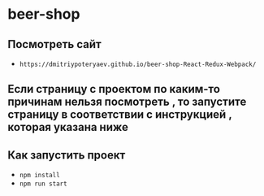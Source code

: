 # beer-shop

## Посмотреть сайт 
- `https://dmitriypoteryaev.github.io/beer-shop-React-Redux-Webpack/`


## Если страницу с проектом по каким-то причинам нельзя посмотреть , то запустите страницу в соответствии с инструкцией , которая указана ниже

## Как запустить проект
- `npm install`
- `npm run start ` 
 


